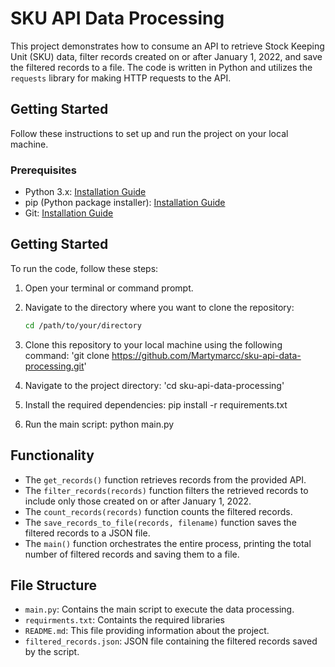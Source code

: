 # SKU API Data Processing

This project demonstrates how to consume an API to retrieve Stock Keeping Unit (SKU) data, filter records created on or after January 1, 2022, and save the filtered records to a file. The code is written in Python and utilizes the `requests` library for making HTTP requests to the API.

## Getting Started

Follow these instructions to set up and run the project on your local machine.

### Prerequisites

- Python 3.x: [Installation Guide](https://www.python.org/downloads/)
- pip (Python package installer): [Installation Guide](https://pip.pypa.io/en/stable/installation/)
- Git: [Installation Guide](https://git-scm.com/book/en/v2/Getting-Started-Installing-Git)

## Getting Started

To run the code, follow these steps:

1. Open your terminal or command prompt.

2. Navigate to the directory where you want to clone the repository:
   ```bash
   cd /path/to/your/directory

3. Clone this repository to your local machine using the following command:
   'git clone https://github.com/Martymarcc/sku-api-data-processing.git'

4. Navigate to the project directory:
   'cd sku-api-data-processing'

5. Install the required dependencies:
   pip install -r requirements.txt

6. Run the main script:
   python main.py


## Functionality

- The `get_records()` function retrieves records from the provided API.
- The `filter_records(records)` function filters the retrieved records to include only those created on or after January 1, 2022.
- The `count_records(records)` function counts the filtered records.
- The `save_records_to_file(records, filename)` function saves the filtered records to a JSON file.
- The `main()` function orchestrates the entire process, printing the total number of filtered records and saving them to a file.

## File Structure

- `main.py`: Contains the main script to execute the data processing.
- `requirments.txt`: Containts the required libraries 
- `README.md`: This file providing information about the project.
- `filtered_records.json`: JSON file containing the filtered records saved by the script.



